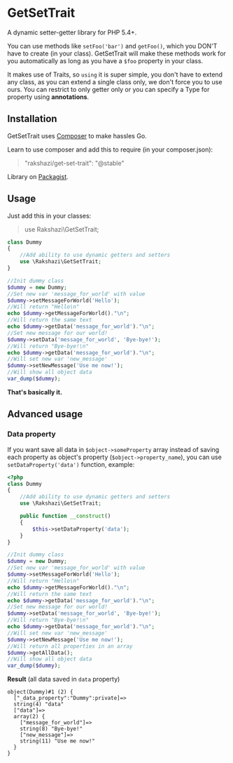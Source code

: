 # GetSetTrait
A dynamic setter-getter library for PHP 5.4+.

You can use methods like `setFoo('bar')` and `getFoo()`, which you DON'T have to create (in your class).
GetSetTrait will make these methods work for you automatically as long as you have a `$foo` property in your class.

It makes use of Traits, so `using` it is super simple, you don't have to extend any class, as you can extend a single class only, we don't force you to use ours.
You can restrict to only getter only or you can specify a Type for property using **annotations**.

## Installation

GetSetTrait uses [Composer](http://getcomposer.org/) to make hassles Go.

Learn to use composer and add this to require (in your composer.json):

> "rakshazi/get-set-trait": "@stable"

Library on [Packagist](https://packagist.org/packages/rakshazi/get-set-trait).

## Usage

Just add this in your classes:

> use Rakshazi\GetSetTrait;

```php
class Dummy
{
    //Add ability to use dynamic getters and setters
    use \Rakshazi\GetSetTrait;
}

//Init dummy class
$dummy = new Dummy;
//Set new var 'message_for_world' with value
$dummy->setMessageForWorld('Hello');
//Will return "Hello\n"
echo $dummy->getMessageForWorld()."\n";
//Will return the same text
echo $dummy->getData('message_for_world')."\n";
//Set new message for our world!
$dummy->setData('message_for_world', 'Bye-bye!');
//Will return "Bye-bye!\n"
echo $dummy->getData('message_for_world')."\n";
//Will set new var 'new_message'
$dummy->setNewMessage('Use me now!');
//Will show all object data
var_dump($dummy);
```

**That's basically it.**

## Advanced usage

### Data property

If you want save all data in `$object->someProperty` array instead of saving each property as object's property (`$object->property_name`),
you can use `setDataProperty('data')` function, example:

```php
<?php
class Dummy
{
    //Add ability to use dynamic getters and setters
    use \Rakshazi\GetSetTrait;

    public function __construct()
    {
        $this->setDataProperty('data');
    }
}

//Init dummy class
$dummy = new Dummy;
//Set new var 'message_for_world' with value
$dummy->setMessageForWorld('Hello');
//Will return "Hello\n"
echo $dummy->getMessageForWorld()."\n";
//Will return the same text
echo $dummy->getData('message_for_world')."\n";
//Set new message for our world!
$dummy->setData('message_for_world', 'Bye-bye!');
//Will return "Bye-bye!\n"
echo $dummy->getData('message_for_world')."\n";
//Will set new var 'new_message'
$dummy->setNewMessage('Use me now!');
//Will return all properties in an array
$dummy->getAllData();
//Will show all object data
var_dump($dummy);
```

**Result** (all data saved in `data` property)

```
object(Dummy)#1 (2) {
  ["_data_property":"Dummy":private]=>
  string(4) "data"
  ["data"]=>
  array(2) {
    ["message_for_world"]=>
    string(8) "Bye-bye!"
    ["new_message"]=>
    string(11) "Use me now!"
  }
}
```
